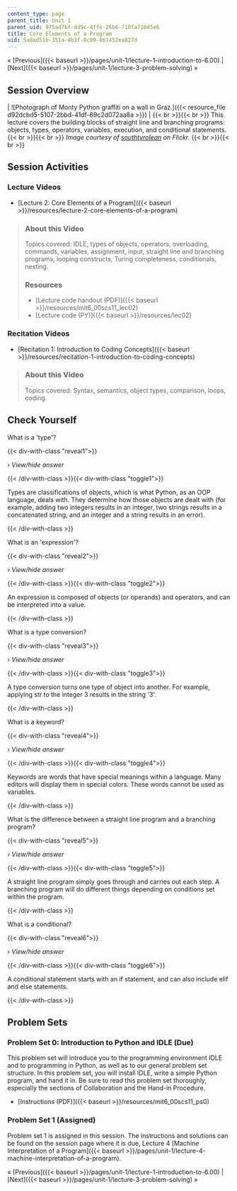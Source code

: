 ```yaml
---
content_type: page
parent_title: Unit 1
parent_uid: 975ad7bf-dd9c-4ffe-26b6-710fa718d5e6
title: Core Elements of a Program
uid: 5a8ad51b-351a-4b3f-0c09-861452ea827d
---
```


« [Previous]({{< baseurl >}}/pages/unit-1/lecture-1-introduction-to-6.00) | [Next]({{< baseurl >}}/pages/unit-1/lecture-3-problem-solving) »

Session Overview
----------------

| ![Photograph of Monty Python graffiti on a wall in Graz.]({{< resource_file d92dcbd5-5107-2bbd-41df-69c2d072aa8a >}}) |  {{< br >}}{{< br >}} This lecture covers the building blocks of straight line and branching programs: objects, types, operators, variables, execution, and conditional statements. {{< br >}}{{< br >}} _Image courtesy of [southtyrolean](http://www.flickr.com/photos/schoffer/196079076/) on Flickr._ {{< br >}}{{< br >}}  

Session Activities
------------------

### Lecture Videos

*   [Lecture 2: Core Elements of a Program]({{< baseurl >}}/resources/lecture-2-core-elements-of-a-program)

> ### About this Video
> 
> Topics covered: IDLE, types of objects, operators, overloading, commands, variables, assignment, input, straight line and branching programs, looping constructs, Turing completeness, conditionals, nesting.
> 
> ### Resources
> 
> *   [Lecture code handout (PDF)]({{< baseurl >}}/resources/mit6_00scs11_lec02)
> *   [Lecture code (PY)]({{< baseurl >}}/resources/lec02)

### Recitation Videos

*   [Recitation 1: Introduction to Coding Concepts]({{< baseurl >}}/resources/recitation-1-introduction-to-coding-concepts)

> ### About this Video
> 
> Topics covered: Syntax, semantics, object types, comparison, loops, coding.

Check Yourself
--------------

What is a 'type'?

{{< div-with-class "reveal1">}}

› _View/hide answer_

{{< /div-with-class >}}{{< div-with-class "toggle1">}}

Types are classifications of objects, which is what Python, as an OOP language, deals with. They determine how those objects are dealt with (for example, adding two integers results in an integer, two strings results in a concatenated string, and an integer and a string results in an error).

{{< /div-with-class >}}

What is an 'expression'?

{{< div-with-class "reveal2">}}

› _View/hide answer_

{{< /div-with-class >}}{{< div-with-class "toggle2">}}

An expression is composed of objects (or operands) and operators, and can be interpreted into a value.

{{< /div-with-class >}}

What is a type conversion?

{{< div-with-class "reveal3">}}

› _View/hide answer_

{{< /div-with-class >}}{{< div-with-class "toggle3">}}

A type conversion turns one type of object into another. For example, applying str to the integer 3 results in the string '3'.

{{< /div-with-class >}}

What is a keyword?

{{< div-with-class "reveal4">}}

› _View/hide answer_

{{< /div-with-class >}}{{< div-with-class "toggle4">}}

Keywords are words that have special meanings within a language. Many editors will display them in special colors. These words cannot be used as variables.

{{< /div-with-class >}}

What is the difference between a straight line program and a branching program?

{{< div-with-class "reveal5">}}

› _View/hide answer_

{{< /div-with-class >}}{{< div-with-class "toggle5">}}

A straight line program simply goes through and carries out each step. A branching program will do different things depending on conditions set within the program.

{{< /div-with-class >}}

What is a conditional?

{{< div-with-class "reveal6">}}

› _View/hide answer_

{{< /div-with-class >}}{{< div-with-class "toggle6">}}

A conditional statement starts with an if statement, and can also include elif and else statements.

{{< /div-with-class >}}

Problem Sets
------------

### Problem Set 0: Introduction to Python and IDLE (Due)

This problem set will introduce you to the programming environment IDLE and to programming in Python, as well as to our general problem set structure. In this problem set, you will install IDLE, write a simple Python program, and hand it in. Be sure to read this problem set thoroughly, especially the sections of Collaboration and the Hand-in Procedure.

*   [Instructions (PDF)]({{< baseurl >}}/resources/mit6_00scs11_ps0)

### Problem Set 1 (Assigned)

Problem set 1 is assigned in this session. The instructions and solutions can be found on the session page where it is due, Lecture 4 [Machine Interpretation of a Program]({{< baseurl >}}/pages/unit-1/lecture-4-machine-interpretation-of-a-program).

« [Previous]({{< baseurl >}}/pages/unit-1/lecture-1-introduction-to-6.00) | [Next]({{< baseurl >}}/pages/unit-1/lecture-3-problem-solving) »